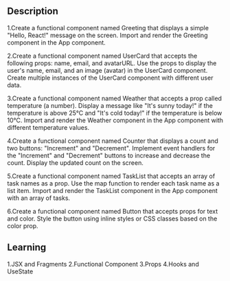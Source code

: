 ## Description

1.Create a functional component named Greeting that displays a simple "Hello, React!" message on the screen.
Import and render the Greeting component in the App component.

2.Create a functional component named UserCard that accepts the following props: name, email, and avatarURL.
Use the props to display the user's name, email, and an image (avatar) in the UserCard component.
Create multiple instances of the UserCard component with different user data.

3.Create a functional component named Weather that accepts a prop called temperature (a number).
Display a message like "It's sunny today!" if the temperature is above 25°C and "It's cold today!" if the temperature is below 10°C.
Import and render the Weather component in the App component with different temperature values.

4.Create a functional component named Counter that displays a count and two buttons: "Increment" and "Decrement".
Implement event handlers for the "Increment" and "Decrement" buttons to increase and decrease the count.
Display the updated count on the screen.

5.Create a functional component named TaskList that accepts an array of task names as a prop.
Use the map function to render each task name as a list item.
Import and render the TaskList component in the App component with an array of tasks.

6.Create a functional component named Button that accepts props for text and color.
Style the button using inline styles or CSS classes based on the color prop.

## Learning
1.JSX and Fragments
2.Functional Component
3.Props
4.Hooks and UseState
